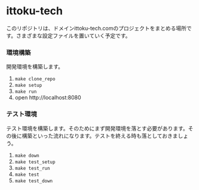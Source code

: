 # ittoku-tech

このリポジトリは、ドメインittoku-tech.comのプロジェクトをまとめる場所です。さまざまな設定ファイルを置いていく予定です。

### 環境構築

開発環境を構築します。

1. `make clone_repo`
2. `make setup`
3. `make run`
4. open http://localhost:8080

### テスト環境

テスト環境を構築します。そのためにまず開発環境を落とす必要があります。その後に構築といった流れになります。テストを終える時も落としておきましょう。

1. `make down`
2. `make test_setup`
3. `make test_run`
4. `make test`
5. `make test_down`
